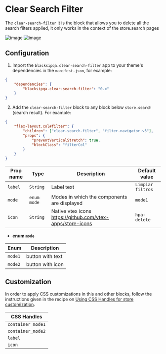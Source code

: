 # Clear Search Filter

The `clear-search-filter` It is the block that allows you to delete all the search filters applied, it only works in the context of the store.search pages

![image](https://user-images.githubusercontent.com/17678382/103389686-5ab5ef80-4ade-11eb-890b-ec0442a8689d.PNG)
![image](https://user-images.githubusercontent.com/17678382/103389684-5984c280-4ade-11eb-9f0f-fe8c9c139268.PNG)

## Configuration

1. Import the `blacksipqa.clear-search-filter` app to your theme's dependencies in the `manifest.json`, for example:

```json
{
    "dependencies": {
        "blacksipqa.clear-search-filter": "0.x"
    }
}
```

2. Add the `clear-search-filter` block to any block below `store.search` (search result). For example:

```json
{
    "flex-layout.col#filter": {
        "children": ["clear-search-filter", "filter-navigator.v3"],
        "props": {
            "preventVerticalStretch": true,
            "blockClass": "filterCol"
        }
    }
}
```

| Prop name | Type        | Description                                                | Default value     |
| --------- | ----------- | ---------------------------------------------------------- | ----------------- |
| `label`   | `String`    | Label text                                                 | `Limpiar filtros` |
| `mode`    | `enum mode` | Modes in which the components are displayed                | `mode1`           |
| `icon`    | `String`    | Native vtex icons https://github.com/vtex-apps/store-icons | `hpa-delete`      |

-   **enum `mode`**

| Enum    | Description      |
| ------- | ---------------- |
| `mode1` | button with text |
| `mode2` | button with icon |

## Customization

In order to apply CSS customizations in this and other blocks, follow the instructions given in the recipe on [Using CSS Handles for store customization](https://vtex.io/docs/recipes/style/using-css-handles-for-store-customization).

| CSS Handles       |
| ----------------- |
| `container_mode1` |
| `container_mode2` |
| `label`           |
| `icon`            |
